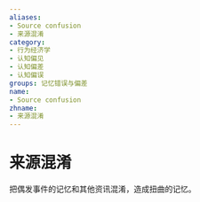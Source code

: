 ```yaml
---
aliases:
- Source confusion
- 来源混淆
category:
- 行为经济学
- 认知偏见
- 认知偏差
- 认知偏误
groups: 记忆错误与偏差
name:
- Source confusion
zhname:
- 来源混淆
---
```


# 来源混淆

把偶发事件的记忆和其他资讯混淆，造成扭曲的记忆。
